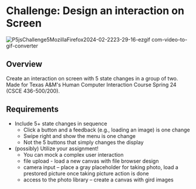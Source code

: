 # Challenge: Design an interaction on Screen

![P5jsChallenge5MozillaFirefox2024-02-2223-29-16-ezgif com-video-to-gif-converter](https://github.com/user-attachments/assets/126d7921-47de-40cf-a198-068f3e251971)

## Overview
Create an interaction on screen with 5 state changes in a group of two. Made for Texas A&M's Human Computer Interaction Course Spring 24 (CSCE 436-500/200).

## Requirements
- Include 5+ state changes in sequence
  - Click a button and a feedback (e.g., loading an image) is one change
  - Swipe right and show the menu is one change
  - Not the 5 buttons that simply changes the display
- (possibly) Utilize your assignment!
  - You can mock a complex user interaction 
  - file upload - load a new canvas with file browser design
  - camera input – place a gray placeholder for taking photo, load a prestored picture once taking picture action is done
  - access to the photo library – create a canvas with gird images

